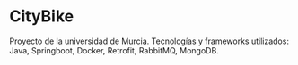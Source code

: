 # CityBike
Proyecto de la universidad de Murcia. Tecnologías y frameworks utilizados: Java, Springboot, Docker, Retrofit, RabbitMQ, MongoDB.
